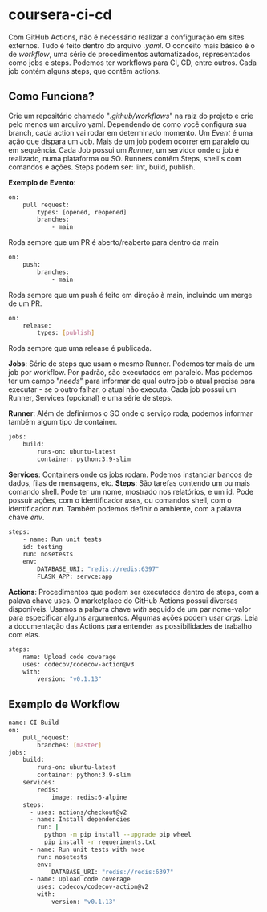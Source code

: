 # coursera-ci-cd

Com GitHub Actions, não é necessário realizar a configuração em sites externos. Tudo é feito dentro do arquivo *.yaml*. O conceito mais básico é o de *workflow*, uma série de procedimentos automatizados, representados como jobs e steps. Podemos ter workflows para CI, CD, entre outros. Cada job contém alguns steps, que contêm actions.

## Como Funciona?

Crie um repositório chamado "*.github/workflows*" na raiz do projeto e crie pelo menos um arquivo yaml. Dependendo de como você configura sua branch, cada action vai rodar em determinado momento. Um *Event* é uma ação que dispara um Job. Mais de um job podem ocorrer em paralelo ou em sequência. Cada Job possui um *Runner*, um servidor onde o job é realizado, numa plataforma ou SO. Runners contêm Steps, shell's com comandos e ações. Steps podem ser: lint, build, publish.

**Exemplo de Evento**:

```bash
on:
    pull request:
        types: [opened, reopened]
        branches:
            - main
```

Roda sempre que um PR é aberto/reaberto para dentro da main

```bash
on:
    push:
        branches:
            - main
```

Roda sempre que um push é feito em direção à main, incluindo um merge de um PR.

```bash
on:
    release:
        types: [publish]
```

Roda sempre que uma release é publicada.

**Jobs**: Série de steps que usam o mesmo Runner. Podemos ter mais de um job por workflow. Por padrão, são executados em paralelo. Mas podemos ter um campo "*needs*" para informar de qual outro job o atual precisa para executar - se o outro falhar, o atual não executa. Cada job possui um Runner, Services (opcional) e uma série de steps.

**Runner**: Além de definirmos o SO onde o serviço roda, podemos informar também algum tipo de container.

```bash
jobs:
    build:
        runs-on: ubuntu-latest
        container: python:3.9-slim
```

**Services**: Containers onde os jobs rodam. Podemos instanciar bancos de dados, filas de mensagens, etc.
**Steps**: São tarefas contendo um ou mais comando shell. Pode ter um nome, mostrado nos relatórios, e um id. Pode possuir ações, com o identificador *uses*, ou comandos shell, com o identificador *run*. Também podemos definir o ambiente, com a palavra chave *env*.

```bash
steps:
    - name: Run unit tests
    id: testing
    run: nosetests
    env:
        DATABASE_URI: "redis://redis:6397"
        FLASK_APP: servce:app
```

**Actions**: Procedimentos que podem ser executados dentro de steps, com a palava chave uses. O marketplace do GitHub Actions possui diversas disponíveis. Usamos a palavra chave *with* seguido de um par nome-valor para especificar alguns argumentos. Algumas ações podem usar *args*. Leia a documentação das Actions para entender as possibilidades de trabalho com elas.

```bash
steps:
    name: Upload code coverage
    uses: codecov/codecov-action@v3
    with:
        version: "v0.1.13"
```

## Exemplo de Workflow

```bash
name: CI Build
on:
    pull_request:
        branches: [master]
jobs:
    build:
        runs-on: ubuntu-latest
        container: python:3.9-slim
    services:
        redis:
            image: redis:6-alpine
    steps:
      - uses: actions/checkout@v2
      - name: Install dependencies
        run: |
          python -m pip install --upgrade pip wheel
          pip install -r requeriments.txt
      - name: Run unit tests with nose
        run: nosetests
        env:
            DATABASE_URI: "redis://redis:6397"
      - name: Upload code coverage
        uses: codecov/codecov-action@v2
        with:
            version: "v0.1.13"
```
